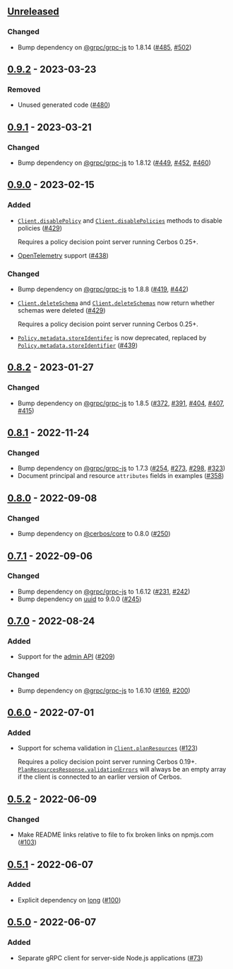 ## [Unreleased]

### Changed

- Bump dependency on [@grpc/grpc-js](https://github.com/grpc/grpc-node) to 1.8.14 ([#485](https://github.com/cerbos/cerbos-sdk-javascript/pull/485), [#502](https://github.com/cerbos/cerbos-sdk-javascript/pull/502))

## [0.9.2] - 2023-03-23

### Removed

- Unused generated code ([#480](https://github.com/cerbos/cerbos-sdk-javascript/pull/480))

## [0.9.1] - 2023-03-21

### Changed

- Bump dependency on [@grpc/grpc-js](https://github.com/grpc/grpc-node) to 1.8.12 ([#449](https://github.com/cerbos/cerbos-sdk-javascript/pull/449), [#452](https://github.com/cerbos/cerbos-sdk-javascript/pull/452), [#460](https://github.com/cerbos/cerbos-sdk-javascript/pull/460))

## [0.9.0] - 2023-02-15

### Added

- [`Client.disablePolicy`](../../docs/core.client.disablepolicy.md) and [`Client.disablePolicies`](../../docs/core.client.disablepolicies.md) methods to disable policies ([#429](https://github.com/cerbos/cerbos-sdk-javascript/pull/429))

  Requires a policy decision point server running Cerbos 0.25+.

- [OpenTelemetry](https://opentelemetry.io) support ([#438](https://github.com/cerbos/cerbos-sdk-javascript/pull/438))

### Changed

- Bump dependency on [@grpc/grpc-js](https://github.com/grpc/grpc-node) to 1.8.8 ([#419](https://github.com/cerbos/cerbos-sdk-javascript/pull/419), [#442](https://github.com/cerbos/cerbos-sdk-javascript/pull/442))
- [`Client.deleteSchema`](../../docs/core.client.deleteschema.md) and [`Client.deleteSchemas`](../../docs/core.client.deleteschemas.md) now return whether schemas were deleted ([#429](https://github.com/cerbos/cerbos-sdk-javascript/pull/429))

  Requires a policy decision point server running Cerbos 0.25+.

- [`Policy.metadata.storeIdentifer`](../../docs/core.policymetadata.storeidentifer.md) is now deprecated, replaced by [`Policy.metadata.storeIdentifier`](../../docs/core.policymetadata.storeidentifier.md) ([#439](https://github.com/cerbos/cerbos-sdk-javascript/pull/439))

## [0.8.2] - 2023-01-27

### Changed

- Bump dependency on [@grpc/grpc-js](https://github.com/grpc/grpc-node) to 1.8.5 ([#372](https://github.com/cerbos/cerbos-sdk-javascript/pull/372), [#391](https://github.com/cerbos/cerbos-sdk-javascript/pull/391), [#404](https://github.com/cerbos/cerbos-sdk-javascript/pull/404), [#407](https://github.com/cerbos/cerbos-sdk-javascript/pull/407), [#415](https://github.com/cerbos/cerbos-sdk-javascript/pull/415))

## [0.8.1] - 2022-11-24

### Changed

- Bump dependency on [@grpc/grpc-js](https://github.com/grpc/grpc-node) to 1.7.3 ([#254](https://github.com/cerbos/cerbos-sdk-javascript/pull/254), [#273](https://github.com/cerbos/cerbos-sdk-javascript/pull/273), [#298](https://github.com/cerbos/cerbos-sdk-javascript/pull/298), [#323](https://github.com/cerbos/cerbos-sdk-javascript/pull/323))
- Document principal and resource `attributes` fields in examples ([#358](https://github.com/cerbos/cerbos-sdk-javascript/pull/358))

## [0.8.0] - 2022-09-08

### Changed

- Bump dependency on [@cerbos/core](../core/README.md) to 0.8.0 ([#250](https://github.com/cerbos/cerbos-sdk-javascript/pull/250))

## [0.7.1] - 2022-09-06

### Changed

- Bump dependency on [@grpc/grpc-js](https://github.com/grpc/grpc-node) to 1.6.12 ([#231](https://github.com/cerbos/cerbos-sdk-javascript/pull/231), [#242](https://github.com/cerbos/cerbos-sdk-javascript/pull/242))
- Bump dependency on [uuid](https://github.com/uuidjs/uuid) to 9.0.0 ([#245](https://github.com/cerbos/cerbos-sdk-javascript/pull/245))

## [0.7.0] - 2022-08-24

### Added

- Support for the [admin API](https://docs.cerbos.dev/cerbos/latest/api/admin_api.html) ([#209](https://github.com/cerbos/cerbos-sdk-javascript/pull/209))

### Changed

- Bump dependency on [@grpc/grpc-js](https://github.com/grpc/grpc-node) to 1.6.10 ([#169](https://github.com/cerbos/cerbos-sdk-javascript/pull/169), [#200](https://github.com/cerbos/cerbos-sdk-javascript/pull/200))

## [0.6.0] - 2022-07-01

### Added

- Support for schema validation in [`Client.planResources`](../../docs/core.client.planresources.md) ([#123](https://github.com/cerbos/cerbos-sdk-javascript/pull/123))

  Requires a policy decision point server running Cerbos 0.19+.
  [`PlanResourcesResponse.validationErrors`](../../docs/core.planresourcesresponsebase.validationerrors.md) will always be an empty array if the client is connected to an earlier version of Cerbos.

## [0.5.2] - 2022-06-09

### Changed

- Make README links relative to file to fix broken links on npmjs.com ([#103](https://github.com/cerbos/cerbos-sdk-javascript/pull/103))

## [0.5.1] - 2022-06-07

### Added

- Explicit dependency on [long](https://www.npmjs.com/package/long) ([#100](https://github.com/cerbos/cerbos-sdk-javascript/pull/100))

## [0.5.0] - 2022-06-07

### Added

- Separate gRPC client for server-side Node.js applications ([#73](https://github.com/cerbos/cerbos-sdk-javascript/pull/73))

[unreleased]: https://github.com/cerbos/cerbos-sdk-javascript/compare/@cerbos/grpc@0.9.2...HEAD
[0.9.2]: https://github.com/cerbos/cerbos-sdk-javascript/compare/@cerbos/grpc@0.9.1...@cerbos/grpc@0.9.2
[0.9.1]: https://github.com/cerbos/cerbos-sdk-javascript/compare/@cerbos/grpc@0.9.0...@cerbos/grpc@0.9.1
[0.9.0]: https://github.com/cerbos/cerbos-sdk-javascript/compare/@cerbos/grpc@0.8.2...@cerbos/grpc@0.9.0
[0.8.2]: https://github.com/cerbos/cerbos-sdk-javascript/compare/@cerbos/grpc@0.8.1...@cerbos/grpc@0.8.2
[0.8.1]: https://github.com/cerbos/cerbos-sdk-javascript/compare/@cerbos/grpc@0.8.0...@cerbos/grpc@0.8.1
[0.8.0]: https://github.com/cerbos/cerbos-sdk-javascript/compare/@cerbos/grpc@0.7.1...@cerbos/grpc@0.8.0
[0.7.1]: https://github.com/cerbos/cerbos-sdk-javascript/compare/@cerbos/grpc@0.7.0...@cerbos/grpc@0.7.1
[0.7.0]: https://github.com/cerbos/cerbos-sdk-javascript/compare/@cerbos/grpc@0.6.0...@cerbos/grpc@0.7.0
[0.6.0]: https://github.com/cerbos/cerbos-sdk-javascript/compare/@cerbos/grpc@0.5.2...@cerbos/grpc@0.6.0
[0.5.2]: https://github.com/cerbos/cerbos-sdk-javascript/compare/@cerbos/grpc@0.5.1...@cerbos/grpc@0.5.2
[0.5.1]: https://github.com/cerbos/cerbos-sdk-javascript/compare/@cerbos/grpc@0.5.0...@cerbos/grpc@0.5.1
[0.5.0]: https://github.com/cerbos/cerbos-sdk-javascript/compare/138ce112e6b775902ddd3791faa8a763dad8614f...@cerbos/grpc@0.5.0
